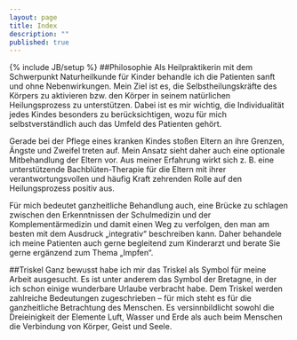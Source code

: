 ```yaml
---
layout: page
title: Index
description: ""
published: true
---
```


{% include JB/setup %}
##Philosophie
Als Heilpraktikerin mit dem Schwerpunkt Naturheilkunde für Kinder behandle ich die Patienten sanft und ohne Nebenwirkungen. Mein Ziel ist es, die Selbstheilungskräfte des Körpers zu aktivieren bzw. den Körper in seinem natürlichen Heilungsprozess zu unterstützen. Dabei ist es mir wichtig, die Individualität jedes Kindes besonders zu berücksichtigen, wozu für mich selbstverständlich auch das Umfeld des Patienten gehört.

Gerade bei der Pflege eines kranken Kindes stoßen Eltern an ihre Grenzen, Ängste und Zweifel treten auf. Mein Ansatz sieht daher auch eine optionale Mitbehandlung der Eltern vor. Aus meiner Erfahrung wirkt sich z. B. eine unterstützende Bachblüten-Therapie für die Eltern mit ihrer verantwortungsvollen und häufig Kraft zehrenden Rolle auf den Heilungsprozess positiv aus. 

Für mich bedeutet ganzheitliche Behandlung auch, eine Brücke zu schlagen zwischen den Erkenntnissen der Schulmedizin und der Komplementärmedizin und damit einen Weg zu verfolgen, den man am besten mit dem Ausdruck „integrativ“ beschreiben kann. Daher behandele ich meine Patienten auch gerne begleitend zum Kinderarzt und berate Sie gerne ergänzend zum Thema „Impfen“.

##Triskel 
Ganz bewusst habe ich mir das Triskel als Symbol für meine Arbeit ausgesucht. Es ist unter anderem das Symbol der Bretagne, in der ich schon einige wunderbare Urlaube verbracht habe. 
Dem Triskel werden zahlreiche Bedeutungen zugeschrieben – für mich steht es für die ganzheitliche Betrachtung des Menschen. Es  versinnbildlicht sowohl die Dreieinigkeit der Elemente Luft, Wasser und Erde als auch beim Menschen die Verbindung von Körper, Geist und Seele.